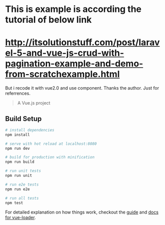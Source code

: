 # This is example is according the tutorial of below link
http://itsolutionstuff.com/post/laravel-5-and-vue-js-crud-with-pagination-example-and-demo-from-scratchexample.html
=================================================================
But i recode it with vue2.0 and use component. Thanks the author.
Just for referrences.


> A Vue.js project

## Build Setup

``` bash
# install dependencies
npm install

# serve with hot reload at localhost:8080
npm run dev

# build for production with minification
npm run build

# run unit tests
npm run unit

# run e2e tests
npm run e2e

# run all tests
npm test
```

For detailed explanation on how things work, checkout the [guide](http://vuejs-templates.github.io/webpack/) and [docs for vue-loader](http://vuejs.github.io/vue-loader).
